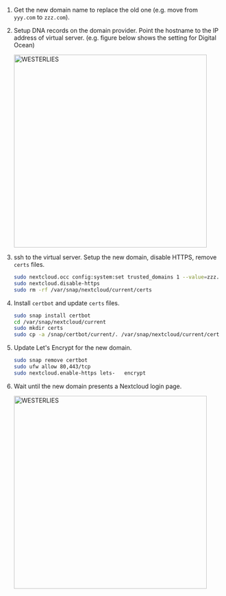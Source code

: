 <br><br>

1. Get the new domain name to replace the old one (e.g.  move from `yyy.com` to `zzz.com`).

2. Setup DNA records on the domain provider. Point the hostname to the IP address of virtual server.  (e.g.  figure below shows the setting for Digital Ocean)

	<a href="https://gist.githubusercontent.com/Sicheng-Zhang/45930323f9f6d2de1f6f459ea2f98323/raw/55d22971df329478308ccf66190750453fa3fd9a/image_2937512943.png
" target="_blank" rel="noopener noreferrer" class="center"><img src="https://gist.githubusercontent.com/Sicheng-Zhang/45930323f9f6d2de1f6f459ea2f98323/raw/55d22971df329478308ccf66190750453fa3fd9a/image_2937512943.png
" alt="WESTERLIES" width="450"></a>

3. ssh to the virtual server. Setup the new domain, disable HTTPS, remove `certs` files.

	```bash
	sudo nextcloud.occ config:system:set trusted_domains 1 --value=zzz.com
	sudo nextcloud.disable-https
	sudo rm -rf /var/snap/nextcloud/current/certs
	```

4. Install `certbot` and update `certs` files.

	```bash
	sudo snap install certbot
	cd /var/snap/nextcloud/current
	sudo mkdir certs
	sudo cp -a /snap/certbot/current/. /var/snap/nextcloud/current/certs/certbot/
	```

5. Update Let's Encrypt for the new domain.

	```bash
	sudo snap remove certbot
	sudo ufw allow 80,443/tcp
	sudo nextcloud.enable-https lets-	encrypt
	```

4. Wait until the new domain presents a Nextcloud login page.

	<a href="https://gist.githubusercontent.com/Sicheng-Zhang/45930323f9f6d2de1f6f459ea2f98323/raw/55d22971df329478308ccf66190750453fa3fd9a/image_836734945.png
" target="_blank" rel="noopener noreferrer" class="center"><img src="https://gist.githubusercontent.com/Sicheng-Zhang/45930323f9f6d2de1f6f459ea2f98323/raw/55d22971df329478308ccf66190750453fa3fd9a/image_836734945.png
" alt="WESTERLIES" width="450"></a>
